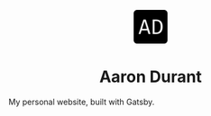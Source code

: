 <p align="center">
  <a href="https://aarondurant.com/">
    <img alt="Aaron Durant" src="src/images/AD-icon.png" width="60" />
  </a>
</p>
<h1 align="center">
  Aaron Durant
</h1>

My personal website, built with Gatsby.
